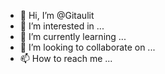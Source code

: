 - 👋 Hi, I’m @Gitaulit
- 👀 I’m interested in ...
- 🌱 I’m currently learning ...
- 💞️ I’m looking to collaborate on ...
- 📫 How to reach me ...

<!---
Gitaulit/Gitaulit is a ✨ special ✨ repository because its `README.md` (this file) appears on your GitHub profile.
You can click the Preview link to take a look at your changes.
--->
